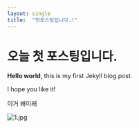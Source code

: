 ```yaml
---
layout: single
title:  "첫포스팅입니다.!"
---
```


# 오늘 첫 포스팅입니다.

**Hello world**, this is my first Jekyll blog post.

I hope you like it!

이거 왜이래

![1.jpg]({{site.url}}/_images/2023-07-19-first/084a83fda2a8e574e610378112e91b6f32dc2c6c.jpg)
